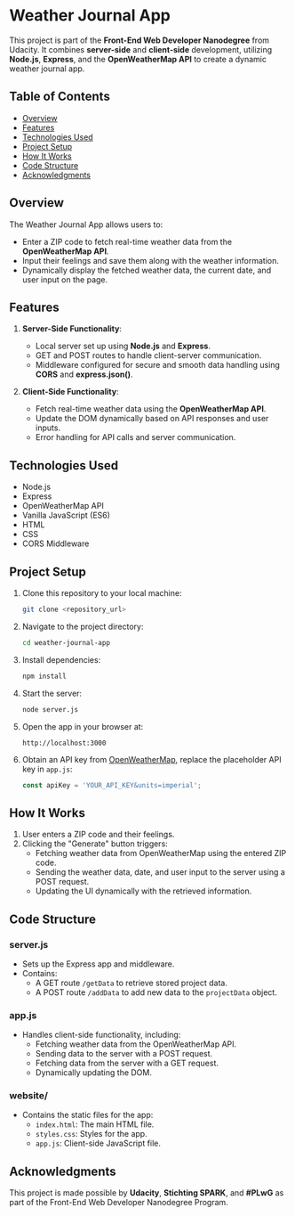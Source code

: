 # Weather Journal App

This project is part of the **Front-End Web Developer Nanodegree** from Udacity. It combines **server-side** and **client-side** development, utilizing **Node.js**, **Express**, and the **OpenWeatherMap API** to create a dynamic weather journal app.

## Table of Contents

- [Overview](#overview)
- [Features](#features)
- [Technologies Used](#technologies-used)
- [Project Setup](#project-setup)
- [How It Works](#how-it-works)
- [Code Structure](#code-structure)
- [Acknowledgments](#acknowledgments)

## Overview

The Weather Journal App allows users to:
- Enter a ZIP code to fetch real-time weather data from the **OpenWeatherMap API**.
- Input their feelings and save them along with the weather information.
- Dynamically display the fetched weather data, the current date, and user input on the page.

## Features

1. **Server-Side Functionality**:
   - Local server set up using **Node.js** and **Express**.
   - GET and POST routes to handle client-server communication.
   - Middleware configured for secure and smooth data handling using **CORS** and **express.json()**.

2. **Client-Side Functionality**:
   - Fetch real-time weather data using the **OpenWeatherMap API**.
   - Update the DOM dynamically based on API responses and user inputs.
   - Error handling for API calls and server communication.

## Technologies Used

- Node.js
- Express
- OpenWeatherMap API
- Vanilla JavaScript (ES6)
- HTML
- CSS
- CORS Middleware

## Project Setup

1. Clone this repository to your local machine:
   ```bash
   git clone <repository_url>
   ```

2. Navigate to the project directory:
   ```bash
   cd weather-journal-app
   ```

3. Install dependencies:
   ```bash
   npm install
   ```

4. Start the server:
   ```bash
   node server.js
   ```

5. Open the app in your browser at:
   ```
   http://localhost:3000
   ```

6. Obtain an API key from [OpenWeatherMap](https://openweathermap.org/), replace the placeholder API key in `app.js`:
   ```javascript
   const apiKey = 'YOUR_API_KEY&units=imperial';
   ```

## How It Works

1. User enters a ZIP code and their feelings.
2. Clicking the "Generate" button triggers:
   - Fetching weather data from OpenWeatherMap using the entered ZIP code.
   - Sending the weather data, date, and user input to the server using a POST request.
   - Updating the UI dynamically with the retrieved information.

## Code Structure

### server.js

- Sets up the Express app and middleware.
- Contains:
  - A GET route `/getData` to retrieve stored project data.
  - A POST route `/addData` to add new data to the `projectData` object.

### app.js

- Handles client-side functionality, including:
  - Fetching weather data from the OpenWeatherMap API.
  - Sending data to the server with a POST request.
  - Fetching data from the server with a GET request.
  - Dynamically updating the DOM.

### website/

- Contains the static files for the app:
  - `index.html`: The main HTML file.
  - `styles.css`: Styles for the app.
  - `app.js`: Client-side JavaScript file.

## Acknowledgments

This project is made possible by **Udacity**, **Stichting SPARK**, and **#PLwG** as part of the Front-End Web Developer Nanodegree Program.
